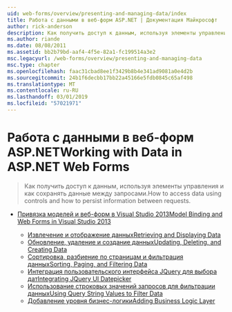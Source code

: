 ```yaml
---
uid: web-forms/overview/presenting-and-managing-data/index
title: Работа с данными в веб-форм ASP.NET | Документация Майкрософт
author: rick-anderson
description: Как получить доступ к данным, используя элементы управления и как сохранять данные между запросами.
ms.author: riande
ms.date: 08/08/2011
ms.assetid: bb2b79bd-aaf4-4f5e-82a1-fc199514a3e2
msc.legacyurl: /web-forms/overview/presenting-and-managing-data
msc.type: chapter
ms.openlocfilehash: faac31cbad8ee1f3429b8b4e341ad9081a0e4d2b
ms.sourcegitcommit: 24b1f6decbb17bb22a45166e5fdb0845c65af498
ms.translationtype: MT
ms.contentlocale: ru-RU
ms.lasthandoff: 03/01/2019
ms.locfileid: "57021971"
---
```

<a name="working-with-data-in-aspnet-web-forms"></a><span data-ttu-id="56f84-103">Работа с данными в веб-форм ASP.NET</span><span class="sxs-lookup"><span data-stu-id="56f84-103">Working with Data in ASP.NET Web Forms</span></span>
====================
> <span data-ttu-id="56f84-104">Как получить доступ к данным, используя элементы управления и как сохранять данные между запросами.</span><span class="sxs-lookup"><span data-stu-id="56f84-104">How to access data using controls and how to persist information between requests.</span></span>


- [<span data-ttu-id="56f84-105">Привязка моделей и веб-форм в Visual Studio 2013</span><span class="sxs-lookup"><span data-stu-id="56f84-105">Model Binding and Web Forms in Visual Studio 2013</span></span>](model-binding/index.md)

    - [<span data-ttu-id="56f84-106">Извлечение и отображение данных</span><span class="sxs-lookup"><span data-stu-id="56f84-106">Retrieving and Displaying Data</span></span>](model-binding/retrieving-data.md)
    - [<span data-ttu-id="56f84-107">Обновление, удаление и создание данных</span><span class="sxs-lookup"><span data-stu-id="56f84-107">Updating, Deleting, and Creating Data</span></span>](model-binding/updating-deleting-and-creating-data.md)
    - [<span data-ttu-id="56f84-108">Сортировка, разбиение по страницам и фильтрация данных</span><span class="sxs-lookup"><span data-stu-id="56f84-108">Sorting, Paging, and Filtering Data</span></span>](model-binding/sorting-paging-and-filtering-data.md)
    - [<span data-ttu-id="56f84-109">Интеграция пользовательского интерфейса JQuery для выбора дат</span><span class="sxs-lookup"><span data-stu-id="56f84-109">Integrating JQuery UI Datepicker</span></span>](model-binding/integrating-jquery-ui.md)
    - [<span data-ttu-id="56f84-110">Использование строковых значений запросов для фильтрации данных</span><span class="sxs-lookup"><span data-stu-id="56f84-110">Using Query String Values to Filter Data</span></span>](model-binding/using-query-string-values-to-retrieve-data.md)
    - [<span data-ttu-id="56f84-111">Добавление уровня бизнес-логики</span><span class="sxs-lookup"><span data-stu-id="56f84-111">Adding Business Logic Layer</span></span>](model-binding/adding-business-logic-layer.md)
